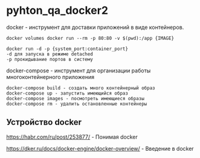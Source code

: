 # pyhton_qa_docker2

docker - инструмент для доставки приложений в виде контейнеров.

```
docker volumes docker run --rm -p 80:80 -v $(pwd):/app {IMAGE}

docker run -d -p {system_port:container_port}
-d для запуска в режиме detached
-p прокидывание портов в систему
```

docker-compose - инструмент для организации работы многоконтейнерного приложения

```
docker-compose build - создать много контейнерный образ
docker-compose up - запустить имеющийся образ
docker-compose images - посмотреть имеющиеся образы
docker-compose rm - удалить остановленные контейнеры
```

## Устройство docker 

 https://habr.com/ru/post/253877/ - Понимая docker
 
 https://dker.ru/docs/docker-engine/docker-overview/ - Введение в docker
 